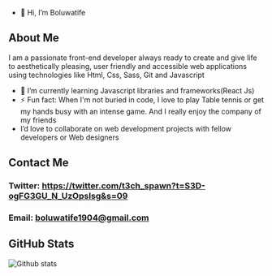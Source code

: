 - 👋 Hi, I’m Boluwatife

## About Me
I am a passionate front-end developer always ready to create and give life to aesthetically pleasing, user friendly and accessible web applications using technologies like 
Html, Css, Sass, Git and Javascript
- 🌱 I’m currently learning Javascript libraries and frameworks(React Js)
- ⚡ Fun fact: When I'm not buried in code, I love to play Table tennis or get my hands busy with an intense game. And I really enjoy the company of my friends
- I’d love to collaborate on web development projects with fellow developers or Web designers

## Contact Me
### Twitter: https://twitter.com/t3ch_spawn?t=S3D-ogFG3GU_N_UzOpsIsg&s=09
### Email: boluwatife1904@gmail.com

## GitHub Stats
![Github stats](https://github-readme-stats.vercel.app/api?username=t3ch-spawn&theme=radical&show_icons=true&count_private=true)

